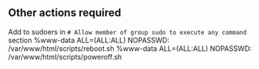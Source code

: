 ## Other actions required
Add to sudoers in `# Allow member of group sudo to execute any command` section
%www-data ALL=(ALL:ALL) NOPASSWD: /var/www/html/scripts/reboot.sh
%www-data ALL=(ALL:ALL) NOPASSWD: /var/www/html/scripts/poweroff.sh